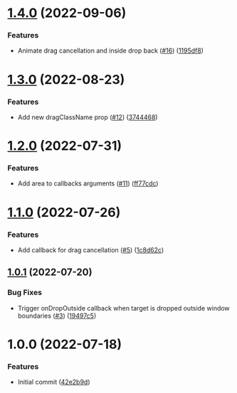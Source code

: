 # [1.4.0](https://github.com/untemps/svelte-use-drop-outside/compare/v1.3.0...v1.4.0) (2022-09-06)


### Features

* Animate drag cancellation and inside drop back ([#16](https://github.com/untemps/svelte-use-drop-outside/issues/16)) ([1195df8](https://github.com/untemps/svelte-use-drop-outside/commit/1195df83afddf68eef0cdd0261ee9db029471ac1))

# [1.3.0](https://github.com/untemps/svelte-use-drop-outside/compare/v1.2.0...v1.3.0) (2022-08-23)


### Features

* Add new dragClassName prop ([#12](https://github.com/untemps/svelte-use-drop-outside/issues/12)) ([3744468](https://github.com/untemps/svelte-use-drop-outside/commit/3744468d0a85e3018dafd87e53b6f3a33bc30db0))

# [1.2.0](https://github.com/untemps/svelte-use-drop-outside/compare/v1.1.0...v1.2.0) (2022-07-31)


### Features

* Add area to callbacks arguments ([#11](https://github.com/untemps/svelte-use-drop-outside/issues/11)) ([ff77cdc](https://github.com/untemps/svelte-use-drop-outside/commit/ff77cdc1fa03f6d54e9ab339b77ed233371f299e))

# [1.1.0](https://github.com/untemps/svelte-use-drop-outside/compare/v1.0.1...v1.1.0) (2022-07-26)


### Features

* Add callback for drag cancellation ([#5](https://github.com/untemps/svelte-use-drop-outside/issues/5)) ([1c8d62c](https://github.com/untemps/svelte-use-drop-outside/commit/1c8d62c8836d1333d9e9597785d6dcff7fadad2d))

## [1.0.1](https://github.com/untemps/svelte-use-drop-outside/compare/v1.0.0...v1.0.1) (2022-07-20)


### Bug Fixes

* Trigger onDropOutside callback when target is dropped outside window boundaries ([#3](https://github.com/untemps/svelte-use-drop-outside/issues/3)) ([19497c5](https://github.com/untemps/svelte-use-drop-outside/commit/19497c56b0f1a9dc4d1833528c00404b1b7b1724))

# 1.0.0 (2022-07-18)


### Features

* Initial commit ([42e2b9d](https://github.com/untemps/svelte-use-drop-outside/commit/42e2b9dbdef675e79c69a19738b86be6c6e114ef))
